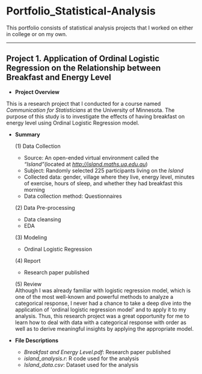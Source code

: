 # Portfolio_Statistical-Analysis

This portfolio consists of statistical analysis projects that I worked on either in college or on my own. 

---

## Project 1. Application of Ordinal Logistic Regression on the Relationship between Breakfast and Energy Level

- **Project Overview**

This is a research project that I conducted for a course named *Communication for Statisticians* at the University of Minnesota. The purpose of this study is to investigate the effects of having breakfast on energy level using Ordinal Logistic Regression model. 



- **Summary**

   (1) Data Collection  
   - Source: An open-ended virtual environment called the *“Island”*(located at *http://island.maths.uq.edu.au*)  
   - Subject: Randomly selected 225 participants living on the *Island*  
   - Collected data: gender, village where they live, energy level, minutes of exercise, hours of sleep, and whether they had breakfast this morning  
   - Data collection method: Questionnaires  
   
   
   (2) Data Pre-processing  
   - Data cleansing  
   - EDA  
   
   
   (3) Modeling  
   - Ordinal Logistic Regression  
   
   
   (4) Report  
   - Research paper published
   
   
   (5) Review  
   Although I was already familiar with logistic regression model, which is one of the most well-known and powerful methods to analyze a categorical response, I never had a chance to take a deep dive into the application of 'ordinal logistic regression model' and to apply it to my analysis. Thus, this research project was a great opportunity for me to learn how to deal with data with a categorical response with order as well as to derive meaningful insights by applying the appropriate model.   
   
  
- **File Descriptions**
   - *Breakfast and Energy Level.pdf*: Research paper published
   - *island_analysis.r*: R code used for the analysis
   - *Island_data.csv*: Dataset used for the analysis 
